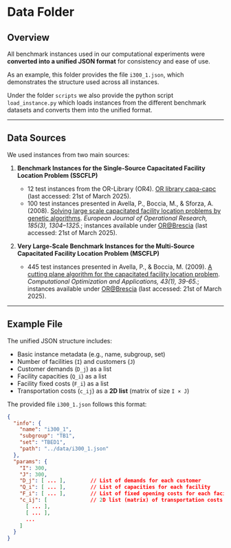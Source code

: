 # Data Folder

## Overview

All benchmark instances used in our computational experiments were **converted into a unified JSON format** for consistency and ease of use.

As an example, this folder provides the file `i300_1.json`, which demonstrates the structure used across all instances.

Under the folder `scripts` we also provide the python script `load_instance.py` which loads instances from the different benchmark datasets and converts them into the unified format.

---

## Data Sources

We used instances from two main sources:

1. **Benchmark Instances for the Single-Source Capacitated Facility Location Problem (SSCFLP)**  
   - 12 test instances from the OR-Library (OR4). [OR library capa-capc](https://people.brunel.ac.uk/~mastjjb/jeb/orlib/capinfo.html) (last accessed: 21st of March 2025). 
   - 100 test instances presented in Avella, P., Boccia, M., & Sforza, A. (2008). [Solving large scale capacitated facility location problems by genetic algorithms](https://doi.org/10.1016/j.ejor.2006.09.036). *European Journal of Operational Research, 185(3), 1304–1325.*; instances available under [OR@Brescia](https://or-brescia.unibs.it/instances/instances_sscflp) (last accessed: 21st of March 2025).

2. **Very Large-Scale Benchmark Instances for the Multi-Source Capacitated Facility Location Problem (MSCFLP)**  
   - 445 test instances presented in Avella, P., & Boccia, M. (2009). [A cutting plane algorithm for the capacitated facility location problem](https://doi.org/10.1016/j.ejor.2006.09.036). *Computational
Optimization and Applications, 43(1), 39-65.*; instances available under [OR@Brescia](https://or-brescia.unibs.it/instances/instances_sscflp) (last accessed: 21st of March 2025).

---

## Example File

The unified JSON structure includes:

- Basic instance metadata (e.g., name, subgroup, set)
- Number of facilities (`I`) and customers (`J`)
- Customer demands (`D_j`) as a list
- Facility capacities (`Q_i`) as a list
- Facility fixed costs (`F_i`) as a list
- Transportation costs (`c_ij`) as a **2D list** (matrix of size `I × J`)

The provided file `i300_1.json` follows this format:

```json
{
  "info": {
    "name": "i300_1",
    "subgroup": "TB1",
    "set": "TBED1",
    "path": "../data/i300_1.json"
  },
  "params": {
    "I": 300,
    "J": 300,
    "D_j": [ ... ],        // List of demands for each customer
    "Q_i": [ ... ],        // List of capacities for each facility
    "F_i": [ ... ],        // List of fixed opening costs for each facility
    "c_ij": [              // 2D list (matrix) of transportation costs
      [ ... ], 
      [ ... ], 
      ...
    ]
  }
}
```
